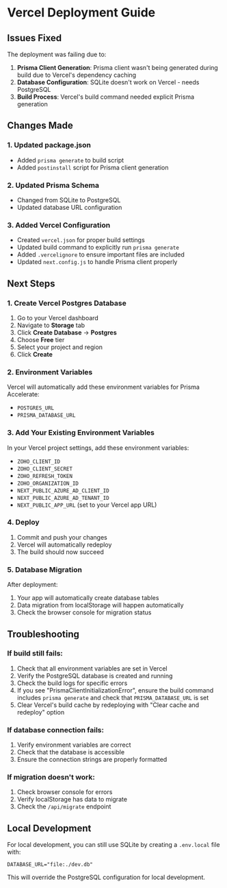 # Vercel Deployment Guide

## Issues Fixed

The deployment was failing due to:
1. **Prisma Client Generation**: Prisma client wasn't being generated during build due to Vercel's dependency caching
2. **Database Configuration**: SQLite doesn't work on Vercel - needs PostgreSQL
3. **Build Process**: Vercel's build command needed explicit Prisma generation

## Changes Made

### 1. Updated package.json
- Added `prisma generate` to build script
- Added `postinstall` script for Prisma client generation

### 2. Updated Prisma Schema
- Changed from SQLite to PostgreSQL
- Updated database URL configuration

### 3. Added Vercel Configuration
- Created `vercel.json` for proper build settings
- Updated build command to explicitly run `prisma generate`
- Added `.vercelignore` to ensure important files are included
- Updated `next.config.js` to handle Prisma client properly

## Next Steps

### 1. Create Vercel Postgres Database
1. Go to your Vercel dashboard
2. Navigate to **Storage** tab
3. Click **Create Database** → **Postgres**
4. Choose **Free** tier
5. Select your project and region
6. Click **Create**

### 2. Environment Variables
Vercel will automatically add these environment variables for Prisma Accelerate:
- `POSTGRES_URL`
- `PRISMA_DATABASE_URL`

### 3. Add Your Existing Environment Variables
In your Vercel project settings, add these environment variables:
- `ZOHO_CLIENT_ID`
- `ZOHO_CLIENT_SECRET`
- `ZOHO_REFRESH_TOKEN`
- `ZOHO_ORGANIZATION_ID`
- `NEXT_PUBLIC_AZURE_AD_CLIENT_ID`
- `NEXT_PUBLIC_AZURE_AD_TENANT_ID`
- `NEXT_PUBLIC_APP_URL` (set to your Vercel app URL)

### 4. Deploy
1. Commit and push your changes
2. Vercel will automatically redeploy
3. The build should now succeed

### 5. Database Migration
After deployment:
1. Your app will automatically create database tables
2. Data migration from localStorage will happen automatically
3. Check the browser console for migration status

## Troubleshooting

### If build still fails:
1. Check that all environment variables are set in Vercel
2. Verify the PostgreSQL database is created and running
3. Check the build logs for specific errors
4. If you see "PrismaClientInitializationError", ensure the build command includes `prisma generate` and check that `PRISMA_DATABASE_URL` is set
5. Clear Vercel's build cache by redeploying with "Clear cache and redeploy" option

### If database connection fails:
1. Verify environment variables are correct
2. Check that the database is accessible
3. Ensure the connection strings are properly formatted

### If migration doesn't work:
1. Check browser console for errors
2. Verify localStorage has data to migrate
3. Check the `/api/migrate` endpoint

## Local Development
For local development, you can still use SQLite by creating a `.env.local` file with:
```
DATABASE_URL="file:./dev.db"
```

This will override the PostgreSQL configuration for local development. 